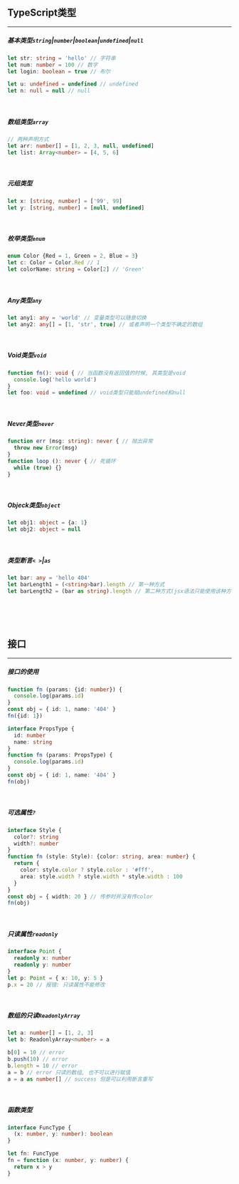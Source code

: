 
## TypeScript类型
---

##### **基本类型`string`|`number`|`boolean`|`undefined`|`null`**

```ts
let str: string = 'hello' // 字符串
let num: number = 100 // 数字
let login: boolean = true // 布尔

let u: undefined = undefined // undefined
let n: null = null // null
```

<br>

##### **数组类型`array`**

```ts
// 两种声明方式
let arr: number[] = [1, 2, 3, null, undefined]
let list: Array<number> = [4, 5, 6]
```

<br>

##### **元组类型**

```ts
let x: [string, number] = ['99', 99]
let y: [string, number] = [null, undefined]
```

<br>

##### **枚举类型`enum`**

```ts
enum Color {Red = 1, Green = 2, Blue = 3}
let c: Color = Color.Red // 1
let colorName: string = Color[2] // 'Green'
```

<br>

##### **Any类型`any`**

```ts
let any1: any = 'world' // 变量类型可以随意切换
let any2: any[] = [1, 'str', true] // 或者声明一个类型不确定的数组
```

<br>

##### **Void类型`void`**

```ts
function fn(): void { // 当函数没有返回值的时候, 其类型是void
  console.log('hello world')
}
let foo: void = undefined // void类型只能赋undefined和null
```

<br>

##### **Never类型`never`**

```ts
function err (msg: string): never { // 抛出异常
  throw new Error(msg)
}
function loop (): never { // 死循环
  while (true) {}
}
```

<br>

##### **Objeck类型`object`**

```ts
let obj1: object = {a: 1}
let obj2: object = null
```

<br>

##### **类型断言`< >`|`as`**

```ts
let bar: any = 'hello 404'
let barLength1 = (<string>bar).length // 第一种方式
let barLength2 = (bar as string).length // 第二种方式(jsx语法只能使用该种方式)
```

<br>
<br>
<br>

## 接口
---

##### **接口的使用**

```ts
function fn (params: {id: number}) {
  console.log(params.id)
}
const obj = { id: 1, name: '404' }
fn({id: 1})
```

```ts
interface PropsType {
  id: number
  name: string
}
function fn (params: PropsType) {
  console.log(params.id)
}
const obj = { id: 1, name: '404' }
fn(obj)
```

<br>

##### **可选属性`?`**

```ts
interface Style {
  color?: string
  width?: number
}
function fn (style: Style): {color: string, area: number} {
  return {
    color: style.color ? style.color : '#fff',
    area: style.width ? style.width * style.width : 100
  }
}
const obj = { width: 20 } // 传参时并没有传color
fn(obj)
```

<br>

##### **只读属性`readonly`**

```ts
interface Point {
  readonly x: number
  readonly y: number
}
let p: Point = { x: 10, y: 5 }
p.x = 20 // 报错: 只读属性不能修改
```

<br>

##### **数组的只读`ReadonlyArray`**

```ts
let a: number[] = [1, 2, 3]
let b: ReadonlyArray<number> = a

b[0] = 10 // error
b.push(10) // error
b.length = 10 // error
a = b // error 只读的数组, 也不可以进行赋值
a = a as number[] // success 但是可以利用断言重写
```

<br>

##### **函数类型**

```ts
interface FuncType {
  (x: number, y: number): boolean
}

let fn: FuncType
fn = function (x: number, y: number) {
  return x > y
}
```
